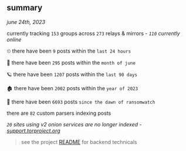 
## summary
_june 24th, 2023_

currently tracking `153` groups across `273` relays & mirrors - _`110` currently online_

⏲ there have been `9` posts within the `last 24 hours`

🦈 there have been `295` posts within the `month of june`

🪐 there have been `1207` posts within the `last 90 days`

🏚 there have been `2002` posts within the `year of 2023`

🦕 there have been `6693` posts `since the dawn of ransomwatch`

there are `82` custom parsers indexing posts

_`20` sites using v2 onion services are no longer indexed - [support.torproject.org](https://support.torproject.org/onionservices/v2-deprecation/)_

> see the project [README](https://github.com/joshhighet/ransomwatch#ransomwatch--) for backend technicals
